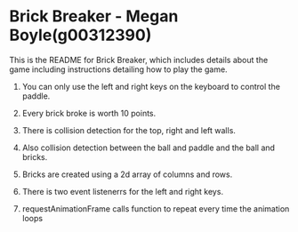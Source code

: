 # Brick Breaker - Megan Boyle(g00312390)

This is the README for Brick Breaker, which includes details about the game including instructions detailing how to play the game.

1. You can only use the left and right keys on the keyboard to control  the paddle.

1. Every brick broke is worth 10 points.

1. There is collision detection for the top, right and left walls.

1. Also collision detection between the ball and paddle and the ball and bricks.

1. Bricks are  created using a 2d array of columns and rows.

1. There is two event listenerrs for the left and right keys.

1. requestAnimationFrame calls function to repeat every time the animation loops
